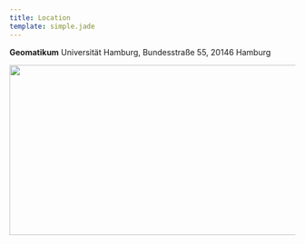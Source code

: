 ```yaml
---
title: Location
template: simple.jade
---
```


**Geomatikum** Universität Hamburg, Bundesstraße 55, 20146 Hamburg

<a href="https://maps.google.com/maps?q=Geomatikum,+Bundesstra%C3%9Fe+55,+Hamburg,+Germany&hl=en&ie=UTF8&ll=53.570288,9.968719&spn=0.036341,0.070295&sll=53.570288,9.968719&sspn=0.073341,0.155354&hq=Geomatikum,+Bundesstra%C3%9Fe+55,+Hamburg,+Germany&t=m&z=14" target="_blank">
    <img height="300" src="http://maps.googleapis.com/maps/api/staticmap?center=53.570288,9.968719&amp;zoom=15&amp;size=635x300&amp;sensor=false&amp;markers=color:0x92137F%7C53.570288,9.968719&amp;visual_refresh=1" width="635">
</a>

